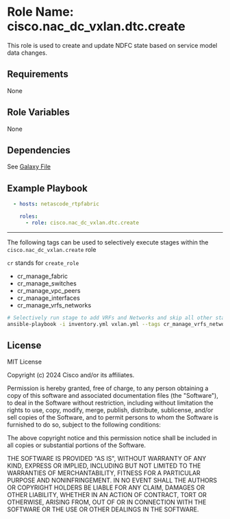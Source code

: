 Role Name: cisco.nac_dc_vxlan.dtc.create
========================================

This role is used to create and update NDFC state based on service model data changes.

Requirements
------------
None

Role Variables
--------------
None

Dependencies
------------

See [Galaxy File](https://github.com/netascode/ansible-dc-vxlan/blob/develop/galaxy.yml#L14)


Example Playbook
----------------

```yaml
  - hosts: netascode_rtpfabric

    roles:
      - role: cisco.nac_dc_vxlan.dtc.create
```

-------
The following tags can be used to selectively execute stages within the `cisco.nac_dc_vxlan.create` role

`cr` stands for `create_role`

* cr_manage_fabric
* cr_manage_switches
* cr_manage_vpc_peers
* cr_manage_interfaces
* cr_manage_vrfs_networks

```bash
# Selectively run stage to add VRFs and Networks and skip all other stages
ansible-playbook -i inventory.yml vxlan.yml --tags cr_manage_vrfs_networks
```

License
-------

MIT License

Copyright (c) 2024 Cisco and/or its affiliates.

Permission is hereby granted, free of charge, to any person obtaining a copy
of this software and associated documentation files (the "Software"), to deal
in the Software without restriction, including without limitation the rights
to use, copy, modify, merge, publish, distribute, sublicense, and/or sell
copies of the Software, and to permit persons to whom the Software is
furnished to do so, subject to the following conditions:

The above copyright notice and this permission notice shall be included in all
copies or substantial portions of the Software.

THE SOFTWARE IS PROVIDED "AS IS", WITHOUT WARRANTY OF ANY KIND, EXPRESS OR
IMPLIED, INCLUDING BUT NOT LIMITED TO THE WARRANTIES OF MERCHANTABILITY,
FITNESS FOR A PARTICULAR PURPOSE AND NONINFRINGEMENT. IN NO EVENT SHALL THE
AUTHORS OR COPYRIGHT HOLDERS BE LIABLE FOR ANY CLAIM, DAMAGES OR OTHER
LIABILITY, WHETHER IN AN ACTION OF CONTRACT, TORT OR OTHERWISE, ARISING FROM,
OUT OF OR IN CONNECTION WITH THE SOFTWARE OR THE USE OR OTHER DEALINGS IN THE
SOFTWARE.
